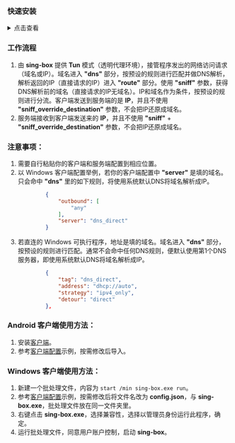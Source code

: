 ### 快速安装

<details><summary>点击查看</summary><br>

1. 下载程序（**linux-amd64**）

```
curl -Lo /root/sb https://github.com/SagerNet/sing-box/releases/download/v1.2.6/sing-box-1.2.6-linux-amd64.tar.gz && tar -xzf /root/sb && cp -f /root/sing-box-*/sing-box /root && rm -r /root/sb /root/sing-box-* && chown root:root /root/sing-box && chmod +x /root/sing-box
```

2. 下载配置

```
curl -Lo /root/sing-box_config.json https://raw.githubusercontent.com/chika0801/sing-box-examples/main/Tun/config_server.json
```

3. 下载systemctl配置

```
curl -Lo /etc/systemd/system/sing-box.service https://raw.githubusercontent.com/chika0801/sing-box-examples/main/sing-box.service && systemctl daemon-reload
```

4. 启动程序

```
systemctl enable --now sing-box && sleep 0.2 && systemctl status sing-box
```

| 项目 | |
| :--- | :--- |
| 程序 | **/root/sing-box** |
| 配置 | **/root/sing-box_config.json** |
| 检查 | `/root/sing-box check -c sing-box_config.json` |
| 查看日志 | `journalctl -u sing-box --output cat -e` |
| 实时日志 | `journalctl -u sing-box --output cat -f` |

</details>

### 工作流程

1. 由 **sing-box** 提供 **Tun** 模式（透明代理环境），接管程序发出的网络访问请求（域名或IP）。域名进入 **"dns"** 部分，按预设的规则进行匹配并做DNS解析，解析返回的IP（直接请求的IP）进入 **"route"** 部分。使用 **"sniff"** 参数，获得DNS解析前的域名（直接请求的IP无域名）。IP和域名作为条件，按预设的规则进行分流。客户端发送到服务端的是 **IP**，并且不使用 **"sniff_override_destination"** 参数，不会把IP还原成域名。
2. 服务端接收到客户端发送来的 **IP**，并且不使用 **"sniff"** + **"sniff_override_destination"** 参数，不会把IP还原成域名。

### 注意事项：

1. 需要自行粘贴你的客户端和服务端配置到相应位置。
2. 以 Windows 客户端配置举例，若你的客户端配置中 **"server"** 是填的域名。只会命中 **"dns"** 里的如下规则，将使用系统默认DNS将域名解析成IP。

```json
            {
                "outbound": [
                    "any"
                ],
                "server": "dns_direct"
            }
```

3. 若直连的 Windows 可执行程序，地址是填的域名。域名进入 **"dns"** 部分，按预设的规则进行匹配。通常不会命中任何DNS规则，便默认使用第1个DNS服务器，即使用系统默认DNS将域名解析成IP。

```json
            {
                "tag": "dns_direct",
                "address": "dhcp://auto",
                "strategy": "ipv4_only",
                "detour": "direct"
            },
```

### Android 客户端使用方法：

1. 安装[客户端](https://install.appcenter.ms/users/nekohasekai/apps/sfa/distribution_groups/publictest)。
3. 参考[客户端配置](https://github.com/chika0801/sing-box-examples/blob/main/Tun/config_client_android.json)示例，按需修改后导入。

### Windows 客户端使用方法：

1. 新建一个批处理文件，内容为 `start /min sing-box.exe run`。
2. 参考[客户端配置](https://github.com/chika0801/sing-box-examples/blob/main/Tun/config_client_windows.json)示例，按需修改后将文件名改为 **config.json**，与 **sing-box.exe**，批处理文件放在同一文件夹里。
3. 右键点击 **sing-box.exe**，选择兼容性，选择以管理员身份运行此程序，确定。
4. 运行批处理文件，同意用户账户控制，启动 **sing-box**。
